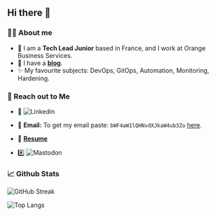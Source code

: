 ## Hi there 👋

### 👨‍💻 About me

- 💽 I am a **Tech Lead Junior** based in France, and I work at Orange Business Services.
- 📜 I have a **[blog](https://maxime.sourdin.ovh/author/maxime-sourdin)**.
- ✨ My favourite subjects: DevOps, GitOps, Automation, Monitoring, Hardening.

### 🤝 Reach out to Me

- 💼 ![Linkedin]([https://mastodon.technology/@maximesourdin](https://linkedin.com/in/maxime-sourdin-15b082154))

- 📧 **Email:** To get my email paste: `bWF4aW1lQHNvdXJkaW4ub3Zo` [here](https://www.base64decode.org/).

- 📄 [**Resume**](https://maxime.sourdin.ovh)

- #️⃣ ![Mastodon](https://mastodon.technology/@maximesourdin)

### 📈 Github Stats

![GitHub Streak](https://github-readme-stats.vercel.app/api?username=maxime-sourdin&show_icons=true&theme=dark&count_private=true&hide_border=true&bg_color=00000000)

![Top Langs](https://github-readme-stats.vercel.app/api/top-langs/?username=maxime-sourdin&show_icons=true&theme=dark&layout=compact&count_private=true&hide_border=true&bg_color=00000000)
